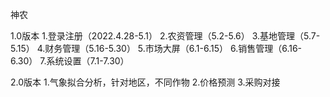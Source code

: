 神农

1.0版本
1.登录注册（2022.4.28-5.1）
2.农资管理（5.2-5.6）
3.基地管理（5.7-5.15）
4.财务管理（5.16-5.30）
5.市场大屏（6.1-6.15）
6.销售管理（6.16-6.30）
7.系统设置（7.1-7.30）

2.0版本
1.气象拟合分析，针对地区，不同作物
2.价格预测
3.采购对接
